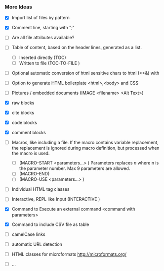 ### More Ideas

* [X] Import list of files by pattern
* [X] Comment line, starting with ";"
* [ ] Are all file attributes available?

* [ ] Table of content, based on the header lines, generated as a list.
  * [ ] Inserted directly (TOC)
  * [ ] Written to file (TOC-TO-FILE <filename>)

* [ ] Optional automatic conversion of html sensitive chars to html (<>&) with 
* [ ] Option to generate HTML boilerplate &lt;html>,&lt;body> and CSS
* [ ] Pictures / embedded documents (IMAGE &lt;filename> &lt;Alt Text>)

* [x] raw blocks
* [x] cite blocks
* [x] code blocks
* [x] comment blocks

* [ ] Macros, like including a file. If the macro contains variable replacement, the replacement is ignored during macro definition, but processed when the macro is used.   
  * [ ] (MACRO-START <macroname> <parameters...> ) Parameters replaces $n$ where n is the parameter number. Max 9 parameters are allowed.  
  * [ ] (MACRO-END)
  * [ ] (MACRO-USE <macroname> <parameters...> )
  
* [ ] Individual HTML tag classes
* [ ] Interactive, REPL like Input (INTERACTIVE )

* [X] Command to Execute an external command  &lt;command with parameters>
* [X] Command to include CSV file as table
* [ ] camelCase links
* [ ] automatic URL detection
* [ ] HTML classes for microformats http://microformats.org/

* [ ] ...
